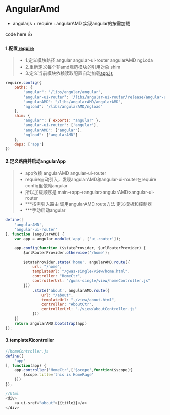 # AngularAmd


 * angularjs + require +angularAMD 实现angular的按需加载



code here :+1:
#### 1.配置[ require ](http://www.ruanyifeng.com/blog/2012/11/require_js.html)  
>* 1.定义模块路径 angular angular-ui-router angularAMD ngLoda
>* 2.重新定义每个非amd规范模块的引用对象 shim
>* 3.定义当前模块依赖读取配置自动加载[app.js]()
```javascript
require.config({
    paths: {
        "angular": '/libs/angular/angular',
        "angular-ui-router": '/libs/angular-ui-router/release/angular-ui-router',
        "angularAMD": "/libs/angularAMD/angularAMD",
        "ngload": "/libs/angularAMD/ngload"
    },
    shim: {
        "angular": { exports: "angular" },
        "angular-ui-router": ['angular'],
        "angularAMD": ["angular"],
        "ngload": ["angularAMD"]
    },
    deps: ['app']
})

```
#### 2.定义路由并启动angularApp  
 >* app依赖  angularAMD angular-ui-router
 >* require自动引入，发现angularAMD和angular-ui-router在require config里依赖angular
 >* 所以加载顺序是 main->app->angular>angularAMD>angular-ui-router
 >* ***按需引入路由 调用angularAMD.route方法 定义模板和控制器
 >* ***手动启动angular
```javascript
define([
    'angularAMD',
    'angular-ui-router'
], function (angularAMD) {
    var app = angular.module('app', ['ui.router']);

    app.config(function ($stateProvider, $urlRouterProvider) {
        $urlRouterProvider.otherwise('/home');

        $stateProvider.state('home', angularAMD.route({
            url: "/home",
            templateUrl: "/gwas-single/view/home.html",
            controller: "HomeCtr",
            controllerUrl: "/gwas-single/view/homeController.js"
        }))
            .state('about', angularAMD.route({
                url: "/about",
                templateUrl: "./view/about.html",
                controller: "AboutCtr",
                controllerUrl: "./view/aboutController.js"
            }))
    })
    return angularAMD.bootstrap(app)
});


```
#### 3.template和controller  

```javascript
//homeController.js
define([
    'app'
], function(app) {
    app.controller('HomeCtr',['$scope',function($scope){
        $scope.title='this is HomePage'
    }])
});

//html
<div>
    <a ui-sref="about">{{title}}</a>
</div>

```


